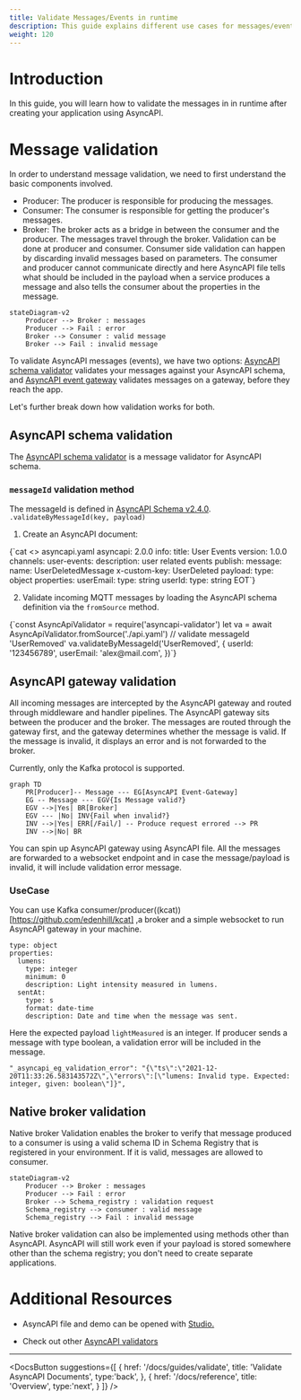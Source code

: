 ```yaml
---
title: Validate Messages/Events in runtime
description: This guide explains different use cases for messages/events validation using AsyncAPI.
weight: 120
---
```


# Introduction
In this guide, you will learn how to validate the messages in in runtime after creating your application using AsyncAPI.

# Message validation
In order to understand message validation, we need to first understand the basic components involved.
- Producer: The producer is responsible for producing the messages.
- Consumer: The consumer is responsible for getting the producer's messages.
- Broker: The broker acts as a bridge in between the consumer and the producer. The messages travel through the broker.
Validation can be done at producer and consumer. Consumer side validation can happen by discarding invalid messages based on parameters.
The consumer and producer cannot communicate directly and here AsyncAPI file tells what should be included in the payload when a service produces a message and also tells the consumer about the properties in the message.

```mermaid
stateDiagram-v2
    Producer --> Broker : messages
    Producer --> Fail : error
    Broker --> Consumer : valid message
    Broker --> Fail : invalid message
```
To validate AsyncAPI messages (events), we have two options: [AsyncAPI schema validator](https://github.com/WaleedAshraf/asyncapi-validator) validates your messages against your AsyncAPI schema, and [AsyncAPI event gateway](https://github.com/asyncapi/event-gateway) validates messages on a gateway, before they reach the app. 

Let's further break down how validation works for both.

## AsyncAPI schema validation
The [AsyncAPI schema validator](https://github.com/WaleedAshraf/asyncapi-validator) is a message validator for AsyncAPI schema. 

### `messageId` validation method
The messageId is defined in [AsyncAPI Schema v2.4.0](https://www.asyncapi.com/docs/reference/specification/v2.4.0#messageObject).
<CodeBlock>
`.validateByMessageId(key, payload)`
</CodeBlock>

1. Create an AsyncAPI document:
<CodeBlock language="yaml">
{`cat <<EOT >> asyncapi.yaml
asyncapi: 2.0.0
info:
  title: User Events
  version: 1.0.0
channels:
  user-events:
    description: user related events
    publish:
      message:
        name: UserDeletedMessage
        x-custom-key: UserDeleted
        payload:
          type: object
          properties:
            userEmail:
              type: string
            userId:
              type: string
              EOT`}
</CodeBlock>

2. Validate incoming MQTT messages by loading the AsyncAPI schema definition via the `fromSource` method. 

<CodeBlock>
{`const AsyncApiValidator = require('asyncapi-validator')
let va = await AsyncApiValidator.fromSource('./api.yaml')
// validate messageId 'UserRemoved'
va.validateByMessageId('UserRemoved', {
  userId: '123456789',
  userEmail: 'alex@mail.com',
})`}
</CodeBlock>

## AsyncAPI gateway validation
All incoming messages are intercepted by the AsyncAPI gateway and routed through middleware and handler pipelines.
The AsyncAPI gateway sits between the producer and the broker. The messages are routed through the gateway first, and the gateway determines whether the message is valid. If the message is invalid, it displays an error and is not forwarded to the broker.

<Remember>
Currently, only the Kafka protocol is supported.
</Remember>

```mermaid
graph TD
    PR[Producer]-- Message --- EG[AsyncAPI Event-Gateway]
    EG -- Message --- EGV{Is Message valid?}
    EGV -->|Yes| BR[Broker]
    EGV --- |No| INV{Fail when invalid?}
    INV -->|Yes| ERR[/Fail/] -- Produce request errored --> PR
    INV -->|No| BR
```
You can spin up AsyncAPI gateway using AsyncAPI file. All the messages are forwarded to a websocket endpoint and in case the message/payload is invalid, it will include validation error message.

### UseCase
You can use Kafka consumer/producer((kcat))[https://github.com/edenhill/kcat] ,a broker and a simple websocket to run AsyncAPI gateway in your machine.
```
type: object
properties:
  lumens:
    type: integer
    minimum: 0
    description: Light intensity measured in lumens.
  sentAt:
    type: s
    format: date-time
    description: Date and time when the message was sent.
 ```
 Here the expected payload `lightMeasured` is an integer.
 If producer sends a message with type boolean, a validation error will be included in the message.
 ```
 "_asyncapi_eg_validation_error": "{\"ts\":\"2021-12-20T11:33:26.583143572Z\",\"errors\":[\"lumens: Invalid type. Expected: integer, given: boolean\"]}",
 ```
## Native broker validation
Native broker Validation enables the broker to verify that message produced to a consumer is using a valid schema ID in Schema Registry that is registered in your environment. If it is valid, messages are allowed to consumer.
 
```mermaid
stateDiagram-v2
    Producer --> Broker : messages
    Producer --> Fail : error
    Broker --> Schema_registry : validation request
    Schema_registry --> consumer : valid message
    Schema_registry --> Fail : invalid message
```

Native broker validation can also be implemented using methods other than AsyncAPI. AsyncAPI will still work even if your payload is stored somewhere other than the schema registry; you don't need to create separate applications.

# Additional Resources
- AsyncAPI file and demo can be opened with [Studio.](https://studio.asyncapi.com/?url=https://raw.githubusercontent.com/asyncapi/event-gateway/master/deployments/k8s/event-gateway-demo/event-gateway-demo.asyncapi.yaml)

- Check out other [AsyncAPI validators](https://www.asyncapi.com/docs/tools#validators)

---

<DocsButton
  suggestions={[
    {
      href: '/docs/guides/validate',
      title: 'Validate AsyncAPI Documents',
      type:'back',
    },
    {
      href: '/docs/reference',
      title: 'Overview',
      type:'next',
    }
  ]}
/>

